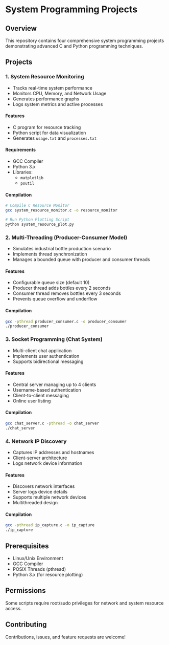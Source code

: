 # System Programming Projects

## Overview
This repository contains four comprehensive system programming projects demonstrating advanced C and Python programming techniques.

## Projects

### 1. System Resource Monitoring
- Tracks real-time system performance
- Monitors CPU, Memory, and Network Usage
- Generates performance graphs
- Logs system metrics and active processes

#### Features
- C program for resource tracking
- Python script for data visualization
- Generates `usage.txt` and `processes.txt`

#### Requirements
- GCC Compiler
- Python 3.x
- Libraries: 
  - `matplotlib`
  - `psutil`

#### Compilation
```bash
# Compile C Resource Monitor
gcc system_resource_monitor.c -o resource_monitor

# Run Python Plotting Script
python system_resource_plot.py
```

### 2. Multi-Threading (Producer-Consumer Model)
- Simulates industrial bottle production scenario
- Implements thread synchronization
- Manages a bounded queue with producer and consumer threads

#### Features
- Configurable queue size (default 10)
- Producer thread adds bottles every 2 seconds
- Consumer thread removes bottles every 3 seconds
- Prevents queue overflow and underflow

#### Compilation
```bash
gcc -pthread producer_consumer.c -o producer_consumer
./producer_consumer
```

### 3. Socket Programming (Chat System)
- Multi-client chat application
- Implements user authentication
- Supports bidirectional messaging

#### Features
- Central server managing up to 4 clients
- Username-based authentication
- Client-to-client messaging
- Online user listing

#### Compilation
```bash
gcc chat_server.c -pthread -o chat_server
./chat_server
```

### 4. Network IP Discovery
- Captures IP addresses and hostnames
- Client-server architecture
- Logs network device information

#### Features
- Discovers network interfaces
- Server logs device details
- Supports multiple network devices
- Multithreaded design

#### Compilation
```bash
gcc -pthread ip_capture.c -o ip_capture
./ip_capture
```

## Prerequisites
- Linux/Unix Environment
- GCC Compiler
- POSIX Threads (pthread)
- Python 3.x (for resource plotting)

## Permissions
Some scripts require root/sudo privileges for network and system resource access.

## Contributing
Contributions, issues, and feature requests are welcome!
